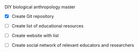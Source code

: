 DIY biological anthropology master

- [x] Create Git repository
- [ ] Create list of educational resources
- [ ] Create website with list
- [ ] Create social network of relevant educators and researchers


